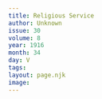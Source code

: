 ```yaml
---
title: Religious Service
author: Unknown
issue: 30
volume: 8
year: 1916
month: 34
day: V
tags:
layout: page.njk
image:
---
```





